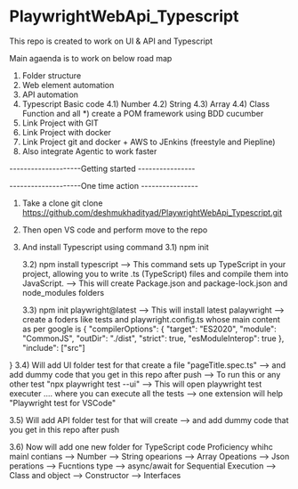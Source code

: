 # PlaywrightWebApi_Typescript
This repo is created to work on UI & API and Typescript

Main agaenda is to work on below road map
1) Folder structure
2) Web element automation
3) API automation
4) Typescript Basic code
   4.1) Number
   4.2) String
   4.3) Array
   4.4) Class Function and all
*) create a POM framework using BDD cucumber
6) Link Project with GIT
7) Link Project with docker
8) Link Project git and docker + AWS to JEnkins (freestyle and Piepline)
9) Also integrate Agentic to work faster

--------------------Getting started ----------------

--------------------One time action ----------------

1) Take a clone 
 git clone https://github.com/deshmukhadityad/PlaywrightWebApi_Typescript.git
2) Then open VS code and perform move to the repo
3) And install Typescript using command
   3.1) npm init

   3.2) npm install typescript
   --> This command sets up TypeScript in your project, allowing you to write .ts (TypeScript) files and compile them into JavaScript.
   --> This will create Package.json and package-lock.json and node_modules folders

   3.3) npm init playwright@latest
   --> This will install latest palaywright
   --> create a foders like tests and playwright.config.ts 
   whose main content as per google is
   {
  "compilerOptions": {
    "target": "ES2020",
    "module": "CommonJS",
    "outDir": "./dist",
    "strict": true,
    "esModuleInterop": true
  },
  "include": ["src"]

  }
  3.4) Will add UI folder test for that create a file "pageTitle.spec.ts"
  --> and add dummy code that you get in this repo after push
  --> To run this or any other test "npx playwright test --ui"
  --> This will open playwright test executer .... where you can execute all the tests
  --> one extension will help "Playwright test for VSCode"

  3.5) Will add API folder test for that will create 
  --> and add dummy code that you get in this repo after push

 3.6) Now will add one new folder for TypeScript code Proficiency 
 whihc mainl contians 
 --> Number
 --> String opearions
 --> Array Opeations
 --> Json perations
 --> Fucntions type
 --> async/await for Sequential Execution
 --> Class and object
 --> Constructor
 --> Interfaces

 
 
 

